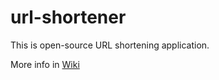 # url-shortener
This is open-source URL shortening application.

More info in [Wiki](https://github.com/danilkuznetsov/url-shortener/wiki)
